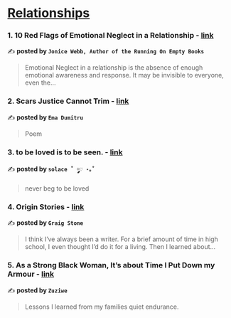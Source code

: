 
<h1><a href=https://medium.com/tag/relationships/recommended target="_blank" rel="noopener noreferrer">Relationships</a></h1>
<h3>1. 10 Red Flags of Emotional Neglect in a Relationship - <a href="https://medium.com/@drjonicewebb/10-red-flags-of-emotional-neglect-in-a-relationship-b8dc7e124723" target="_blank" rel="noopener noreferrer">link</a></h3>

✍️ **posted by `Jonice Webb, Author of the Running On Empty Books`**

<blockquote>Emotional Neglect in a relationship is the absence of enough emotional awareness and response. It may be invisible to everyone, even the…</blockquote>

<h3>2. Scars Justice Cannot Trim - <a href="https://medium.com/scribe/scars-justice-cannot-trim-4e0fe568ac8b" target="_blank" rel="noopener noreferrer">link</a></h3>

✍️ **posted by `Ema Dumitru`**

<blockquote>Poem</blockquote>

<h3>3. to be loved is to be seen. - <a href="https://medium.com/@solelysolace/to-be-loved-is-to-be-seen-b299757db05d" target="_blank" rel="noopener noreferrer">link</a></h3>

✍️ **posted by `solace ˚ ༘♡ ⋆｡˚`**

<blockquote>never beg to be loved</blockquote>

<h3>4. Origin Stories - <a href="https://medium.com/@graig.stone/origin-stories-6cf1770d714f" target="_blank" rel="noopener noreferrer">link</a></h3>

✍️ **posted by `Graig Stone`**

<blockquote>I think I’ve always been a writer. For a brief amount of time in high school, I even thought I’d do it for a living. Then I learned about…</blockquote>

<h3>5. As a Strong Black Woman, It’s about Time I Put Down my Armour - <a href="https://medium.com/written-with-love/as-a-strong-black-woman-its-about-time-i-put-down-my-armour-28d6bbe91225" target="_blank" rel="noopener noreferrer">link</a></h3>

✍️ **posted by `Zuziwe`**

<blockquote>Lessons I learned from my families quiet endurance.</blockquote>

